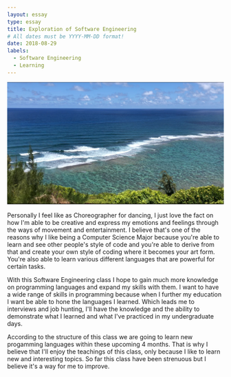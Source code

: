 ```yaml
---
layout: essay
type: essay
title: Exploration of Software Engineering
# All dates must be YYYY-MM-DD format!
date: 2018-08-29
labels:
  - Software Engineering
  - Learning
---
```


<div class="ui large rounded images">
  <img class="ui image" src="../images/Image-1 (1).png">
</div>

Personally I feel like as Choreographer for dancing, I just love the fact on how I'm able to be creative and express my emotions and feelings through the ways of movement and entertainment. I believe that's one of the reasons why I like being a Computer Science Major because you're able to learn and see other people's style of code and you're able to derive from that and create your own style of coding where it becomes your art form. You're also able to learn various different languages that are powerful for certain tasks.

With this Software Engineering class I hope to gain much more knowledge on programming languages and expand my skills with them. I want to have a wide range of skills in programming because when I further my education I want be able to hone the languages I learned. Which leads me to interviews and job hunting, I'll have the knowledge and the ability to demonstrate what I learned and what I've practiced in my undergraduate days.

According to the structure of this class we are going to learn new progamming languages within these upcoming 4 months. That is why I believe that I'll enjoy the teachings of this class, only because I like to learn new and interesting topics. So far this class have been strenuous but I believe it's a way for me to improve.

